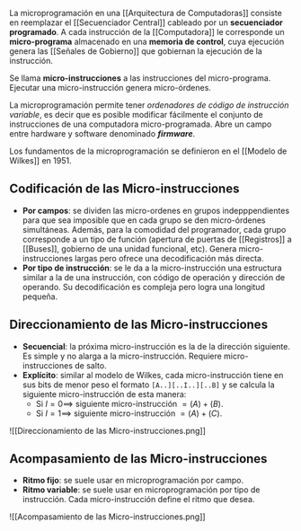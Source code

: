 La microprogramación en una [[Arquitectura de Computadoras]] consiste en reemplazar el [[Secuenciador Central]] cableado por un **secuenciador programado**. A cada instrucción de la [[Computadora]] le corresponde un **micro-programa** almacenado en una **memoria de control**, cuya ejecución genera las [[Señales de Gobierno]] que gobiernan la ejecución de la instrucción.

Se llama **micro-instrucciones** a las instrucciones del micro-programa. Ejecutar una micro-instrucción genera micro-órdenes.

La microprogramación permite tener *ordenadores de código de instrucción variable*, es decir que es posible modificar fácilmente el conjunto de instrucciones de una computadora micro-programada. Abre un campo entre hardware y software denominado ***firmware***.

Los fundamentos de la microprogramación se definieron en el [[Modelo de Wilkes]] en 1951.

## Codificación de las Micro-instrucciones

- **Por campos**: se dividen las micro-ordenes en grupos indepppendientes para que sea imposible que en cada grupo se den micro-órdenes simultáneas. Además, para la comodidad del programador, cada grupo corresponde a un tipo de función (apertura de puertas de [[Registros]] a [[Buses]], gobierno de una unidad funcional, etc). Genera micro-instrucciones largas pero ofrece una decodificación más directa.
- **Por tipo de instrucción**: se le da a la micro-instrucción una estructura similar a la de una instrucción, con código de operación y dirección de operando. Su decodificación es compleja pero logra una longitud pequeña.

## Direccionamiento de las Micro-instrucciones

- **Secuencial**: la próxima micro-instrucción es la de la dirección siguiente. Es simple y no alarga a la micro-instrucción. Requiere micro-instrucciones de salto.
- **Explícito**: similar al modelo de Wilkes, cada micro-instrucción tiene en sus bits de menor peso el formato `[A..][..I..][..B]` y se calcula la siguiente micro-instrucción de esta manera:
	- Si $I = 0 \implies$ siguiente micro-instrucción $= (A) + (B)$.
	- Si $I = 1 \implies$ siguiente micro-instrucción $= (A) + (C)$.

![[Direccionamiento de las Micro-instrucciones.png]]

## Acompasamiento de las Micro-instrucciones

- **Ritmo fijo**: se suele usar en microprogramación por campo.
- **Ritmo variable**: se suele usar en microprogramación por tipo de instrucción. Cada micro-instrucción define el ritmo que desea.

![[Acompasamiento de las Micro-instrucciones.png]]

